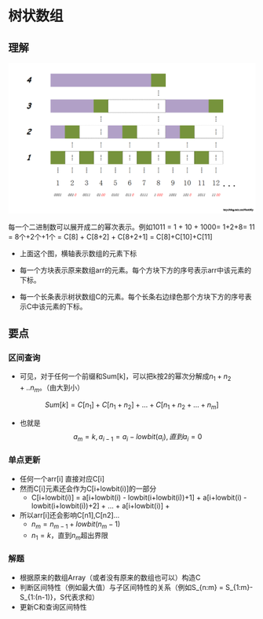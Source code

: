 # 树状数组

## 理解

![树状数组](./树状数组.png)

每一个二进制数可以展开成二的幂次表示。例如1011 = 1 + 10 + 1000= 1+2+8= 11 = 8个+2个+1个 = C[8] + C[8+2] + C[8+2+1] = C[8]+C[10]+C[11]

* 上面这个图，横轴表示数组的元素下标

* 每一个方块表示原来数组arr的元素。每个方块下方的序号表示arr中该元素的下标。

* 每一个长条表示树状数组C的元素。每个长条右边绿色那个方块下方的序号表示C中该元素的下标。

## 要点

### 区间查询

* 可见，对于任何一个前缀和Sum[k]，可以把k按2的幂次分解成$n_1+n_2+..n_m$。（由大到小）

$$
Sum[k] = C[n_1] + C[n_1+n_2] + ... + C[n_1+n_2+...+n_m]
$$

* 也就是
  $$
  a_m = k, a_{i-1} = a_i-lowbit(a_i), 直到a_i = 0
  $$



### 单点更新

* 任何一个arr[i] 直接对应C[i]
* 然而C[i]元素还会作为C[i+lowbit(i)]的一部分
  * C[i+lowbit(i)] = a[i+lowbit(i) - lowbit(i+lowbit(i))+1] + a[i+lowbit(i) - lowbit(i+lowbit(i))+2] + ... + a[i+lowbit(i)] + 
* 所以arr[i]还会影响C[n1],C[n2]...
  * $n_m = n_{m-1}+lowbit(n_m-1)$
  * $n_1 = k$，直到$n_m$超出界限

### 解题

- 根据原来的数组Array（或者没有原来的数组也可以）构造C
- 判断区间特性（例如最大值）与子区间特性的关系（例如S_{n:m} = S_{1:m}-S_{1:(n-1)}，S代表求和）
- 更新C和查询区间特性

